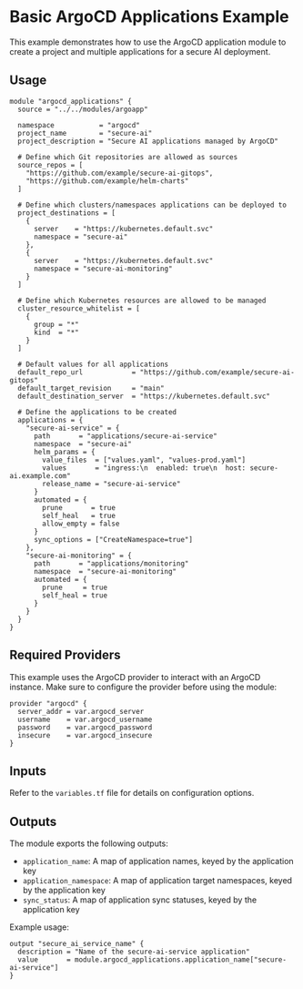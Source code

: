 # Basic ArgoCD Applications Example

This example demonstrates how to use the ArgoCD application module to create a project and multiple applications for a secure AI deployment.

## Usage

```hcl
module "argocd_applications" {
  source = "../../modules/argoapp"

  namespace           = "argocd"
  project_name        = "secure-ai"
  project_description = "Secure AI applications managed by ArgoCD"
  
  # Define which Git repositories are allowed as sources
  source_repos = [
    "https://github.com/example/secure-ai-gitops",
    "https://github.com/example/helm-charts"
  ]
  
  # Define which clusters/namespaces applications can be deployed to
  project_destinations = [
    {
      server    = "https://kubernetes.default.svc"
      namespace = "secure-ai"
    },
    {
      server    = "https://kubernetes.default.svc"
      namespace = "secure-ai-monitoring"
    }
  ]
  
  # Define which Kubernetes resources are allowed to be managed
  cluster_resource_whitelist = [
    {
      group = "*"
      kind  = "*"
    }
  ]
  
  # Default values for all applications
  default_repo_url            = "https://github.com/example/secure-ai-gitops"
  default_target_revision     = "main"
  default_destination_server  = "https://kubernetes.default.svc"
  
  # Define the applications to be created
  applications = {
    "secure-ai-service" = {
      path       = "applications/secure-ai-service"
      namespace  = "secure-ai"
      helm_params = {
        value_files  = ["values.yaml", "values-prod.yaml"]
        values       = "ingress:\n  enabled: true\n  host: secure-ai.example.com"
        release_name = "secure-ai-service"
      }
      automated = {
        prune       = true
        self_heal   = true
        allow_empty = false
      }
      sync_options = ["CreateNamespace=true"]
    },
    "secure-ai-monitoring" = {
      path       = "applications/monitoring"
      namespace  = "secure-ai-monitoring"
      automated = {
        prune     = true
        self_heal = true
      }
    }
  }
}
```

## Required Providers

This example uses the ArgoCD provider to interact with an ArgoCD instance. Make sure to configure the provider before using the module:

```hcl
provider "argocd" {
  server_addr = var.argocd_server
  username    = var.argocd_username
  password    = var.argocd_password
  insecure    = var.argocd_insecure
}
```

## Inputs

Refer to the `variables.tf` file for details on configuration options.

## Outputs

The module exports the following outputs:

- `application_name`: A map of application names, keyed by the application key
- `application_namespace`: A map of application target namespaces, keyed by the application key
- `sync_status`: A map of application sync statuses, keyed by the application key

Example usage:

```hcl
output "secure_ai_service_name" {
  description = "Name of the secure-ai-service application"
  value       = module.argocd_applications.application_name["secure-ai-service"]
}
``` 